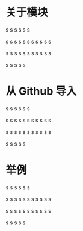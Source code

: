 # 关于模块
s
s
s
s
s
s

s
s
s
s
s
s
s
s
s
s
s

s
s
s
s
s
s
s
s
s
s
s

s
s
s
s
s

# 从 Github 导入
s
s
s
s
s
s

s
s
s
s
s
s
s
s
s
s
s

s
s
s
s
s
s
s
s
s
s
s

s
s
s
s
s
# 举例
s
s
s
s
s
s

s
s
s
s
s
s
s
s
s
s
s

s
s
s
s
s
s
s
s
s
s
s

s
s
s
s
s
